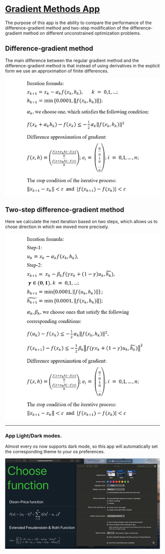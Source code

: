 # [Gradient Methods App](https://qqingvarqq.github.io/gradient-methods-app/#/)
The purpose of this app is the ability to compare the performance of the difference-gradient method and two-step modification of the difference-gradient method on different unconstrained optimization problems.

## Difference-gradient method

The main difference between the regular gradient method and the difference-gradient method is that instead of using derivatives in the explicit form we use an approximation of finite differences.

![alt text](./__readme-md-assets/gradient-method.png "Difference-gradient method")

## Two-step difference-gradient method

Here we calculate the next iteration based on two steps, which allows us to chose direction in which we moved more precisely.

![alt text](./__readme-md-assets/two-step-gradient-method.png "Two-step difference-gradient method")

------
### App Light/Dark modes.

Almost every os now supports dark mode, so this app will automatically set the corresponding theme to your os preferences.

![alt text](./__readme-md-assets/theming.gif "Themes")